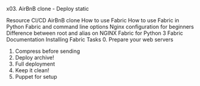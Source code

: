 x03. AirBnB clone - Deploy static


Resource
CI/CD
AirBnB clone
How to use Fabric
How to use Fabric in Python
Fabric and command line options
Nginx configuration for beginners
Difference between root and alias on NGINX
Fabric for Python 3
Fabric Documentation
Installing Fabric
Tasks
0. Prepare your web servers
1. Compress before sending
2. Deploy archive!
3. Full deployment
3. Keep it clean!
4. Puppet for setup

